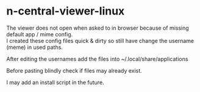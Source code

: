 # n-central-viewer-linux
The viewer does not open when asked to in browser because of missing default app / mime config. <br />
I created these config files quick & dirty so still have change the username (meme) in used paths.<br />

After editing the usernames add the files into ~/.local/share/applications<br />

Before pasting blindly check if files may already exist.

I may add an install script in the future.<br />

